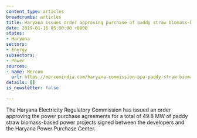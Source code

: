 ```yaml
---
content_type: articles
breadcrumbs: articles
title: Haryana issues order approving purchase of paddy straw biomass-based power
date: 2019-01-16 05:00:00 +0000
states:
- Haryana
sectors:
- Energy
subsectors:
- Power
sources:
- name: Mercom
  url: https://mercomindia.com/haryana-commission-ppa-paddy-straw-biomass/
details: []
is_newsletter: false

---
```

The Haryana Electricity Regulatory Commission has issued an order approving the power purchase agreements for a total of 49.8 MW of paddy straw biomass-based power projects signed between the developers and the Haryana Power Purchase Center.
